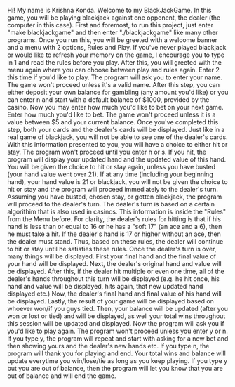 Hi! My name is Krishna Konda.
Welcome to my BlackJackGame. In this game, you will be playing blackjack against one opponent, the dealer (the computer in this case).
First and foremost, to run this project, just enter "make blackjackgame" and then enter "./blackjackgame" like many other programs.
Once you run this, you will be greeted with a welcome banner and a menu with 2 options, Rules and Play.
If you've never played blackjack or would like to refresh your memory on the game, I encourage you to type in 1 and read the rules before you play.
After this, you will greeted with the menu again where you can choose between play and rules again. Enter 2 this time if you'd like to play.
The program will ask you to enter your name. The game won't proceed unless it's a valid name. 
After this step, you can either deposit your own balance for gambling (any amount you'd like) or you can enter n and start with a default balance of $1000, provided by the casino.
Now you may enter how much you'd like to bet on your next game. Enter how much you'd like to bet. The game won't proceed unless it is a value between $5 and your current balance.
Once you've completed this step, both your cards and the dealer's cards will be displayed. Just like in a real game of blackjack, you will not be able to see one of the dealer's cards.
With this information presented to you, you will have a choice to either hit or stay. The program won't proceed until you enter h or s.
If you hit, the program will display your updated hand and the updated value of this hand. You will be given the choice to hit or stay again, unless you have busted (your hand value went over 21).
If at any time (including your beginning hand), your hand value is 21 or blackjack, you will not be given the choice to hit or stay and the program will proceed immediately to the dealer's turn.
Assuming you have busted, chosen stay, or gotten blackjack, the program will proceed to the dealer's turn.
The dealer's turn is based on a certain algorithim that is also used in casinos. This information is inside the "Rules" from the Menu before.
For clarity, the dealer's rules for hitting is that if his hand is less than or equal to 16 or he has a "soft 17" (an ace and a 6), then he must take a hit.
If the dealer's hand is 17 or higher without an ace, then the dealer must stand. Thus, based on these rules, the dealer will continue to hit or stay until he satisfies these rules.
Once the dealer's turn is over, many things will be displayed.
First your final hand and the final value of your hand will be displayed. Next, the dealer's original hand and value will be displayed.
After this, if the dealer hit multiple or even one time, all of the dealer's hands throughout this turn will be displayed (e.g. he hit once, his hand and value will be displayed, hits again, that new updated hand displayed etc.)
Now, the dealer's final hand and final value of his hand will be displayed.
Lastly, the result of your game will be displayed based on whoever won/if you guys tied.
Then, your balance will be updated (after you won or lost or tied) and will be displayed, as well your total wins throughout this session will be updated and displayed.
Now the program will ask you if you'd like to play again. The program won't proceed unless you enter y or n.
If you type y, the program will repeat and start with asking for a new bet and then showing yours and the dealer's new hands etc.
If you type n, the program will thank you for playing and end. Your total wins and balance will update everytime you win/lose/tie as long as you keep playing.
If you type y but you are out of balance, then the program will let you know that you are out of balance and will end the game.
